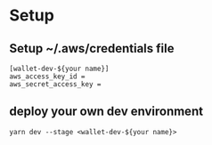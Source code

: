 # Setup

## Setup ~/.aws/credentials file

```
[wallet-dev-${your name}]
aws_access_key_id =
aws_secret_access_key =
```

## deploy your own dev environment

```
yarn dev --stage <wallet-dev-${your name}>
```
